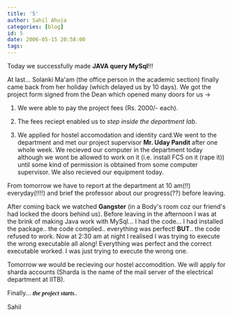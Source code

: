 ```yaml
---
title: '5'
author: Sahil Ahuja
categories: [blog]
id: 5
date: 2006-05-15 20:58:00
tags:
---
```


Today we successfully made <span style="font-weight:bold;">JAVA query MySql</span>!!!

At last... Solanki Ma'am (the office person in the academic section) finally came back from her holiday (which delayed us by 10 days).  We got the project form signed from the Dean which opened many doors for us -&gt;

1.  We were able to pay the project fees (Rs. 2000/- each).

2.  The fees reciept enabled us to <span style="font-style:italic;">step inside the department lab</span>.
3.  We applied for hostel accomodation and identity card.We went to the department and met our project supervisor <span style="font-weight:bold;">Mr. Uday Pandit </span>after one whole week. We recieved our computer in the department today although we wont be allowed to work on it (i.e. install FC5 on it (rape it)) until some kind of permission is obtained from some computer supervisor.  We also recieved our equipment today.

From tomorrow we have to report at the department at 10 am(!!) everyday(!!!!) and brief the professor about our progress(??) before leaving.

After coming back we watched <span style="font-weight:bold;">Gangster</span> (in a Body's room coz our friend's had locked the doors behind us). Before leaving in the afternoon I was at the brink of making Java work with MySql... I had the code... I had installed the package.. the code complied.. everything was perfect! <span style="font-weight:bold;">BUT</span>.. the code refused to work. Now at 2:30 am at night I realised I was trying to execute the wrong executable all along! Everything was perfect and the correct executable worked. I was just trying to execute the wrong one.

Tomorrow we would be recieving our hostel accomodition. We will apply for sharda accounts (Sharda is the name of the mail server of the electrical department at IITB).

Finally... <span style="font-style:italic;font-family:verdana;"><span style="font-weight:bold;">the project starts</span>..

Sahil
</span>